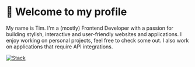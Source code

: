 # 👋 Welcome to my profile

My name is Tim. I'm a (mostly) Frontend Developer with a passion for building stylish, interactive and user-friendly websites and applications. I enjoy working on personal projects, feel free to check some out. I also work on applications that require API integrations.

[![Stack](https://skillicons.dev/icons?i=html,css,sass,php,mysql,js,ts,react,svelte,vue,bootstrap,tailwind,webpack,laravel,wordpress,nextjs,nuxt,vite,raspberrypi,postman,prisma,figma,redis,posgressql,apache,graphql,github,gitsvg,sqlite)](https://skillicons.dev)
